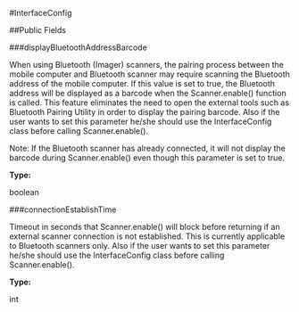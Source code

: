 #InterfaceConfig





##Public Fields

###displayBluetoothAddressBarcode

When using Bluetooth (Imager) scanners, the pairing process between the mobile computer and Bluetooth scanner
  may require scanning the Bluetooth address of the mobile computer.  If this value is set to true, 
  the Bluetooth address will be displayed as a barcode when the Scanner.enable() function is called. 
  This feature eliminates the need to open the external tools such as Bluetooth Pairing Utility in order to 
  display the pairing barcode. Also if the user wants to set this parameter he/she should use the InterfaceConfig 
  class before calling Scanner.enable().
  
  Note: If the Bluetooth scanner has already connected, it will not display the barcode during Scanner.enable() 
  even though this parameter is set to true.

**Type:**

boolean

###connectionEstablishTime

Timeout in seconds that Scanner.enable() will block before returning if an external scanner connection is not established. 
 This is currently applicable to Bluetooth scanners only. Also if the user wants to set this parameter he/she should 
 use the InterfaceConfig class before calling Scanner.enable().

**Type:**

int

